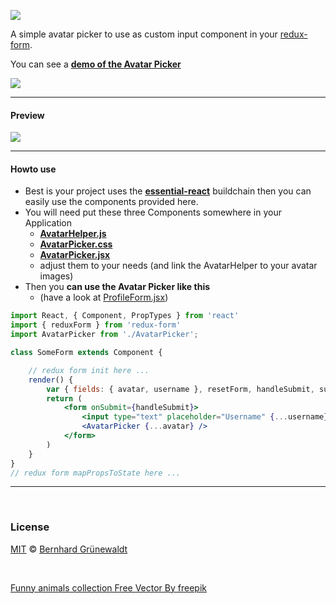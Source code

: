 [![](https://comsysto.github.io/avatar-picker-for-react-redux-form/img/avatar-picker-banner.svg)](https://github.com/comsysto/avatar-picker-for-react-redux-form)

A simple avatar picker to use as custom input component in your [redux-form](https://github.com/erikras/redux-form).

You can see a **[demo of the Avatar Picker](https://comsysto.github.io/avatar-picker-for-react-redux-form/)**

[![](https://comsysto.github.io/avatar-picker-for-react-redux-form/img/demo-button.svg)](https://comsysto.github.io/avatar-picker-for-react-redux-form/)

----

#### Preview

[![](https://comsysto.github.io/avatar-picker-for-react-redux-form/img/preview-avatar-picker.gif)](https://comsysto.github.io/avatar-picker-for-react-redux-form/)

----

#### Howto use

  * Best is your project uses the **[essential-react](https://github.com/pheuter/essential-react)** buildchain then you can easily use the components provided here.
  * You will need put these three Components somewhere in your Application
    * **[AvatarHelper.js](https://github.com/comsysto/avatar-picker-for-react-redux-form/blob/gh-pages/js/components/AvatarHelper.js)**
    * **[AvatarPicker.css](https://github.com/comsysto/avatar-picker-for-react-redux-form/blob/gh-pages/js/components/AvatarPicker.css)**
    * **[AvatarPicker.jsx](https://github.com/comsysto/avatar-picker-for-react-redux-form/blob/gh-pages/js/components/AvatarPicker.jsx)**
    * adjust them to your needs (and link the AvatarHelper to your avatar images)
  * Then you **can use the Avatar Picker like this**
    * (have a look at [ProfileForm.jsx](https://github.com/comsysto/avatar-picker-for-react-redux-form/blob/gh-pages/js/components/ProfileForm.jsx))

```jsx
import React, { Component, PropTypes } from 'react'
import { reduxForm } from 'redux-form'
import AvatarPicker from './AvatarPicker';

class SomeForm extends Component {

	// redux form init here ...
    render() {
        var { fields: { avatar, username }, resetForm, handleSubmit, submitting } = this.props
        return (
            <form onSubmit={handleSubmit}>
                <input type="text" placeholder="Username" {...username}/> <br/>
                <AvatarPicker {...avatar} />
			</form>
		)
	}
}
// redux form mapPropsToState here ...
```
----

&nbsp;

### License

[MIT](./LICENSE) © [Bernhard Grünewaldt](https://github.com/clouless)

&nbsp;

[Funny animals collection Free Vector By freepik](http://www.freepik.com/free-vector/funny-animals-collection_765907.htm)

